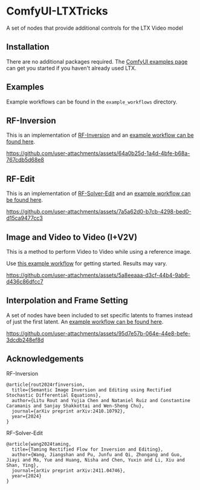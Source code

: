 # ComfyUI-LTXTricks

A set of nodes that provide additional controls for the LTX Video model

## Installation

There are no additional packages required. The [ComfyUI examples page](https://comfyanonymous.github.io/ComfyUI_examples/ltxv/) can get you started if you haven't already used LTX.

## Examples

Example workflows can be found in the `example_workflows` directory.

## RF-Inversion
This is an implementation of [RF-Inversion](https://rf-inversion.github.io/) and an [example workflow can be found here](https://github.com/logtd/ComfyUI-LTXTricks/blob/main/example_workflows/example_ltx_inversion.json).

https://github.com/user-attachments/assets/64a0b25d-1a4d-4bfe-b68a-767cdb5d68e8

## RF-Edit
This is an implementation of [RF-Solver-Edit](https://github.com/wangjiangshan0725/RF-Solver-Edit) and an [example workflow can be found here](https://github.com/logtd/ComfyUI-LTXTricks/blob/main/example_workflows/example_ltx_rf_edit.json).

https://github.com/user-attachments/assets/7a5a62d0-b7cb-4298-bed0-d15ca9477cc3


## Image and Video to Video (I+V2V)
This is a method to perform Video to Video while using a reference image.

Use [this example workflow](https://github.com/logtd/ComfyUI-LTXTricks/blob/main/example_workflows/example_ltx_iv2v.json) for getting started. Results may vary.


https://github.com/user-attachments/assets/5a8eeaaa-d3cf-44b4-9ab6-d436c86dfcc7


## Interpolation and Frame Setting
A set of nodes have been included to set specific latents to frames instead of just the first latent. An [example workflow can be found here](https://github.com/logtd/ComfyUI-LTXTricks/blob/main/example_workflows/example_ltx_interpolation.json).

https://github.com/user-attachments/assets/95d7e57b-064e-44e8-befe-3dcdb248ef8d


## Acknowledgements
RF-Inversion
```
@article{rout2024rfinversion,
  title={Semantic Image Inversion and Editing using Rectified Stochastic Differential Equations},
  author={Litu Rout and Yujia Chen and Nataniel Ruiz and Constantine Caramanis and Sanjay Shakkottai and Wen-Sheng Chu},
  journal={arXiv preprint arXiv:2410.10792},
  year={2024}
}
```
RF-Solver-Edit
```
@article{wang2024taming,
  title={Taming Rectified Flow for Inversion and Editing},
  author={Wang, Jiangshan and Pu, Junfu and Qi, Zhongang and Guo, Jiayi and Ma, Yue and Huang, Nisha and Chen, Yuxin and Li, Xiu and Shan, Ying},
  journal={arXiv preprint arXiv:2411.04746},
  year={2024}
}
```
